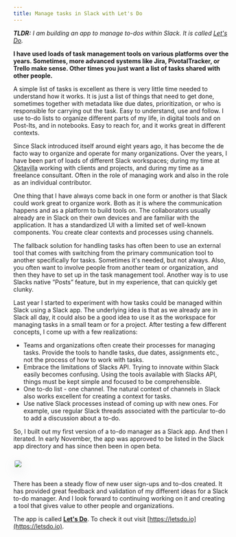 ```yaml
---
title: Manage tasks in Slack with Let's Do
---
```


<p style="font-size: 14px; font-style: italic;">
<strong>TLDR:</strong> I am building an app to manage to-dos within Slack. It is called <a href="https://www.letsdo.io">Let's Do</a>.
</p>

__I have used loads of task management tools on various platforms over the years. Sometimes, more advanced systems like Jira, PivotalTracker, or Trello make sense. Other times you just want a list of tasks shared with other people.__

A simple list of tasks is excellent as there is very little time needed to understand how it works. It is just a list of things that need to get done, sometimes together with metadata like due dates, prioritization, or who is responsible for carrying out the task. Easy to understand, use and follow. 
I use to-do lists to organize different parts of my life, in digital tools and on Post-Its, and in notebooks. Easy to reach for, and it works great in different contexts.

Since Slack introduced itself around eight years ago, it has become the de facto way to organize and operate for many organizations. Over the years, I have been part of loads of different Slack workspaces; during my time at <abbr title="a design agency I ran together with a couple of other people for ten years">Oktavilla</abbr> working with clients and projects, and during my time as a freelance consultant. Often in the role of managing work and also in the role as an individual contributor.

One thing that I have always come back in one form or another is that Slack could work great to organize work. Both as it is where the communication happens and as a platform to build tools on. The collaborators usually already are in Slack on their own devices and are familiar with the application. It has a standardized UI with a limited set of well-known components. You create clear contexts and processes using channels. 

The fallback solution for handling tasks has often been to use an external tool that comes with switching from the primary communication tool to another specifically for tasks. Sometimes it's needed, but not always. Also, you often want to involve people from another team or organization, and then they have to set up in the task management tool. Another way is to use Slacks native ”Posts” feature, but in my experience, that can quickly get clunky.

Last year I started to experiment with how tasks could be managed within Slack using a Slack app. The underlying idea is that as we already are in Slack all day, it could also be a good idea to use it as the workspace for managing tasks in a small team or for a project. After testing a few different concepts, I come up with a few realizations:
- Teams and organizations often create their processes for managing tasks. Provide the tools to handle tasks, due dates, assignments etc., not the process of how to work with tasks. 
- Embrace the limitations of Slacks API. Trying to innovate within Slack easily becomes confusing. Using the tools available with Slacks API, things must be kept simple and focused to be comprehensible.
- One to-do list - one channel. The natural context of channels in Slack also works excellent for creating a context for tasks. 
- Use native Slack processes instead of coming up with new ones. For example, use regular Slack threads associated with the particular to-do to add a discussion about a to-do. 

So, I built out my first version of a to-do manager as a Slack app. And then I iterated. In early November, the app was approved to be listed in the Slack app directory and has since then been in open beta. 


<img src="https://dcq3fmhnv6rly.cloudfront.net/assets/app-home-f6b2b8246eb9694a80a533535ac2560a22e599e60422548b762fdc3b959821c6.png" style="border: 1px solid #eee; border-radius: 0.25rem; box-shadow: rgba(149, 157, 165, 0.2) 0px 8px 24px; margin: 10px 2px 15px 2px;">

There has been a steady flow of new user sign-ups and to-dos created. It has provided great feedback and validation of my different ideas for a Slack to-do manager. And I look forward to continuing working on it and creating a tool that gives value to other people and organizations.


The app is called __[Let's Do](https://letsdo.io)__. To check it out visit [https://letsdo.io](https://letsdo.io). 
